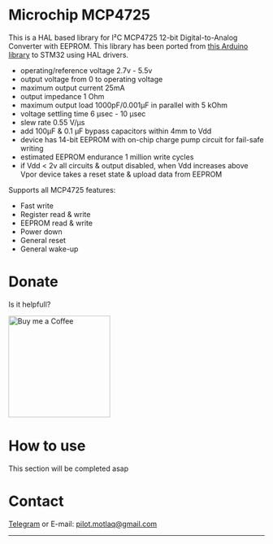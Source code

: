 # Microchip MCP4725

This is a HAL based library for I²C MCP4725 12-bit Digital-to-Analog Converter with EEPROM. This library has been ported from [this Arduino library](https://github.com/enjoyneering/MCP4725) to STM32 using HAL drivers.

- operating/reference voltage 2.7v - 5.5v
- output voltage from 0 to operating voltage
- maximum output current 25mA
- output impedance 1 Ohm
- maximum output load 1000pF/0.001μF in parallel with 5 kOhm
- voltage settling time 6 μsec - 10 μsec 
- slew rate 0.55 V/μs
- add 100μF & 0.1 μF bypass capacitors within 4mm to Vdd
- device has 14-bit EEPROM with on-chip charge pump circuit for fail-safe writing
- estimated EEPROM endurance 1 million write cycles
- if Vdd < 2v all circuits & output disabled, when Vdd
  increases above Vpor device takes a reset state & upload data from EEPROM

Supports all MCP4725 features:

- Fast write
- Register read & write
- EEPROM read & write
- Power down
- General reset
- General wake-up

# Donate
Is it helpfull?

<p align="left">
  <a href="http://smotlaq.ir/LQgQF">
  <img src="https://raw.githubusercontent.com/SMotlaq/LoRa/master/bmc.png" width="200" alt="Buy me a Coffee"/>
  </a>
</p>

# How to use

This section will be completed asap

# Contact
[Telegram](http://t.me/s_motlaq) or E-mail: pilot.motlaq@gmail.com

- - - -
